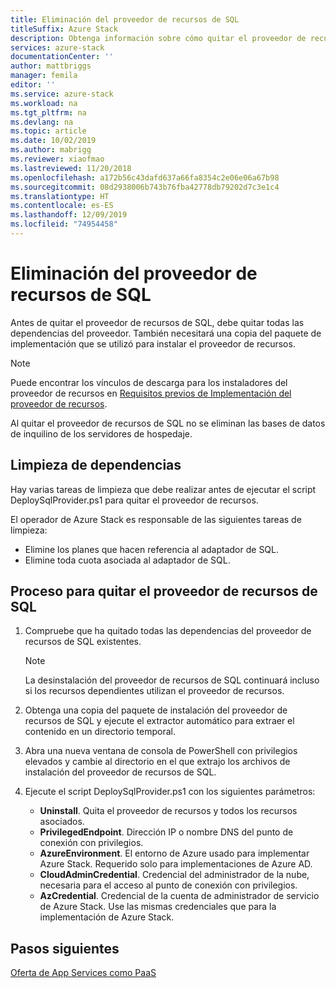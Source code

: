 ```yaml
---
title: Eliminación del proveedor de recursos de SQL
titleSuffix: Azure Stack
description: Obtenga información sobre cómo quitar el proveedor de recursos de SQL de la implementación de Azure Stack.
services: azure-stack
documentationCenter: ''
author: mattbriggs
manager: femila
editor: ''
ms.service: azure-stack
ms.workload: na
ms.tgt_pltfrm: na
ms.devlang: na
ms.topic: article
ms.date: 10/02/2019
ms.author: mabrigg
ms.reviewer: xiaofmao
ms.lastreviewed: 11/20/2018
ms.openlocfilehash: a172b56c43dafd637a66fa8354c2e06e06a67b98
ms.sourcegitcommit: 08d2938006b743b76fba42778db79202d7c3e1c4
ms.translationtype: HT
ms.contentlocale: es-ES
ms.lasthandoff: 12/09/2019
ms.locfileid: "74954458"
---
```

# <a name="remove-the-sql-resource-provider"></a>Eliminación del proveedor de recursos de SQL

Antes de quitar el proveedor de recursos de SQL, debe quitar todas las dependencias del proveedor. También necesitará una copia del paquete de implementación que se utilizó para instalar el proveedor de recursos.

> [!NOTE]
> Puede encontrar los vínculos de descarga para los instaladores del proveedor de recursos en [Requisitos previos de Implementación del proveedor de recursos](./azure-stack-sql-resource-provider-deploy.md#prerequisites).

Al quitar el proveedor de recursos de SQL no se eliminan las bases de datos de inquilino de los servidores de hospedaje.

## <a name="dependency-cleanup"></a>Limpieza de dependencias

Hay varias tareas de limpieza que debe realizar antes de ejecutar el script DeploySqlProvider.ps1 para quitar el proveedor de recursos.

El operador de Azure Stack es responsable de las siguientes tareas de limpieza:

* Elimine los planes que hacen referencia al adaptador de SQL.
* Elimine toda cuota asociada al adaptador de SQL.

## <a name="to-remove-the-sql-resource-provider"></a>Proceso para quitar el proveedor de recursos de SQL

1. Compruebe que ha quitado todas las dependencias del proveedor de recursos de SQL existentes.

   > [!NOTE]
   > La desinstalación del proveedor de recursos de SQL continuará incluso si los recursos dependientes utilizan el proveedor de recursos.
  
2. Obtenga una copia del paquete de instalación del proveedor de recursos de SQL y ejecute el extractor automático para extraer el contenido en un directorio temporal.

3. Abra una nueva ventana de consola de PowerShell con privilegios elevados y cambie al directorio en el que extrajo los archivos de instalación del proveedor de recursos de SQL.

4. Ejecute el script DeploySqlProvider.ps1 con los siguientes parámetros:

    * **Uninstall**. Quita el proveedor de recursos y todos los recursos asociados.
    * **PrivilegedEndpoint**. Dirección IP o nombre DNS del punto de conexión con privilegios.
    * **AzureEnvironment**. El entorno de Azure usado para implementar Azure Stack. Requerido solo para implementaciones de Azure AD.
    * **CloudAdminCredential**. Credencial del administrador de la nube, necesaria para el acceso al punto de conexión con privilegios.
    * **AzCredential**. Credencial de la cuenta de administrador de servicio de Azure Stack. Use las mismas credenciales que para la implementación de Azure Stack.

## <a name="next-steps"></a>Pasos siguientes

[Oferta de App Services como PaaS](azure-stack-app-service-overview.md)
